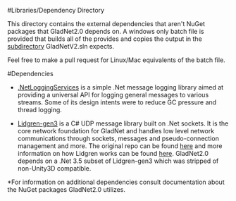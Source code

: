 #Libraries/Dependency Directory

This directory contains the external dependencies that aren't NuGet packages that GladNet2.0 depends on. 
A windows only batch file is provided that builds all of the provides and copies the output in the [subdirectory](https://github.com/HelloKitty/GladNet2.0/tree/master/lib/Dependency%20Builds)
GladNetV2.sln expects.

Feel free to make a pull request for Linux/Mac equivalents of the batch file.

#Dependencies

- [.NetLoggingServices](https://github.com/HelloKitty/.NetLoggingServices/tree/4ded05c877021a761cc2a6d373b06c899dedd8e6) is a simple .Net message logging
library aimed at providing a universal API for logging general messages to various streams. 
Some of its design intents were to reduce GC pressure and thread logging.

- [Lidgren-gen3](https://github.com/HelloKitty/lidgren-network-gen3/tree/7b6d1c2e1dfe8b851886ea7a3a62782cba4e858a) is a C# UDP message library built on
.Net sockets. It is the core network foundation for GladNet and handles low level network communications through sockets, messages and pseudo-connection management and more. The original
repo can be found [here](https://github.com/lidgren/lidgren-network-gen3) 
and more information on how Lidgren works can be found [here](https://code.google.com/p/lidgren-network-gen3/w/list). GladNet2.0 depends on a .Net 3.5 subset of Lidgren-gen3
which was stripped of non-Unity3D compatible.



*For information on additional dependencies consult documentation about the NuGet packages GladNet2.0 utilizes.

